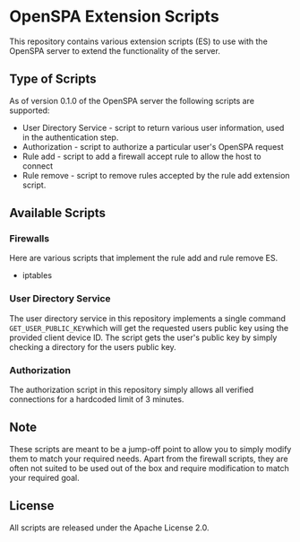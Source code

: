 # OpenSPA Extension Scripts
This repository contains various extension scripts (ES) to use with the OpenSPA server
to extend the functionality of the server.

## Type of Scripts
As of version 0.1.0 of the OpenSPA server the following scripts are supported:
* User Directory Service - script to return various user information, used in the authentication step.
* Authorization - script to authorize a particular user's OpenSPA request
* Rule add - script to add a firewall accept rule to allow the host to connect
* Rule remove - script to remove rules accepted by the rule add extension script.

## Available Scripts
### Firewalls
Here are various scripts that implement the rule add and rule remove ES.
* iptables

### User Directory Service
The user directory service in this repository implements a single command 
`GET_USER_PUBLIC_KEY`which will get the requested users public key using 
the provided client device ID. The script gets the user's public key by
simply checking a directory for the users public key.

### Authorization
The authorization script in this repository simply allows all verified
connections for a hardcoded limit of 3 minutes.

## Note
These scripts are meant to be a jump-off point to allow you to simply modify
them to match your required needs. Apart from the firewall scripts, they are
often not suited to be used out of the box and require modification to match
your required goal.

## License
All scripts are released under the Apache License 2.0.